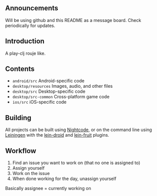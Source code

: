 ## Announcements

Will be using github and this README as a message board. Check periodically for updates.

## Introduction

A play-clj rouje like.

## Contents

* `android/src` Android-specific code
* `desktop/resources` Images, audio, and other files
* `desktop/src` Desktop-specific code
* `desktop/src-common` Cross-platform game code
* `ios/src` iOS-specific code

## Building

All projects can be built using [Nightcode](https://nightcode.info/), or on the command line using [Leiningen](https://github.com/technomancy/leiningen) with the [lein-droid](https://github.com/clojure-android/lein-droid) and [lein-fruit](https://github.com/oakes/lein-fruit) plugins.

## Workflow

1. Find an issue you want to work on (that no one is assigned to)
2. Assign yourself
3. Work on the issue
4. When done working for the day, unassign yourself

Basically assignee = currently working on

